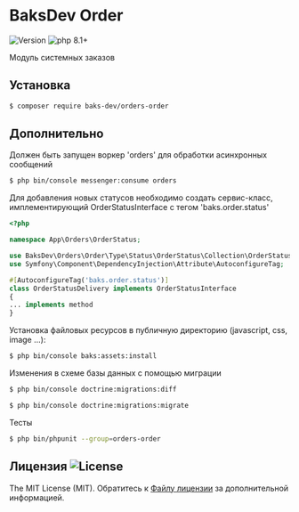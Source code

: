 # BaksDev Order

![Version](https://img.shields.io/badge/version-6.3.16-blue) ![php 8.1+](https://img.shields.io/badge/php-min%208.1-red.svg)

Модуль системных заказов

## Установка

``` bash
$ composer require baks-dev/orders-order
```

## Дополнительно

Должен быть запущен воркер 'orders' для обработки асинхронных сообщений 

``` bash
$ php bin/console messenger:consume orders
```

Для добавления новых статусов необходимо создать сервис-класс, имплементирующий OrderStatusInterface c тегом 'baks.order.status'

``` php
<?php

namespace App\Orders\OrderStatus;

use BaksDev\Orders\Order\Type\Status\OrderStatus\Collection\OrderStatusInterface;
use Symfony\Component\DependencyInjection\Attribute\AutoconfigureTag;

#[AutoconfigureTag('baks.order.status')]
class OrderStatusDelivery implements OrderStatusInterface
{
... implements method
}
```


Установка файловых ресурсов в публичную директорию (javascript, css, image ...):

``` bash
$ php bin/console baks:assets:install
```

Изменения в схеме базы данных с помощью миграции

``` bash
$ php bin/console doctrine:migrations:diff

$ php bin/console doctrine:migrations:migrate
```
Тесты

``` bash
$ php bin/phpunit --group=orders-order
```

## Лицензия ![License](https://img.shields.io/badge/MIT-green)

The MIT License (MIT). Обратитесь к [Файлу лицензии](LICENSE.md) за дополнительной информацией.

